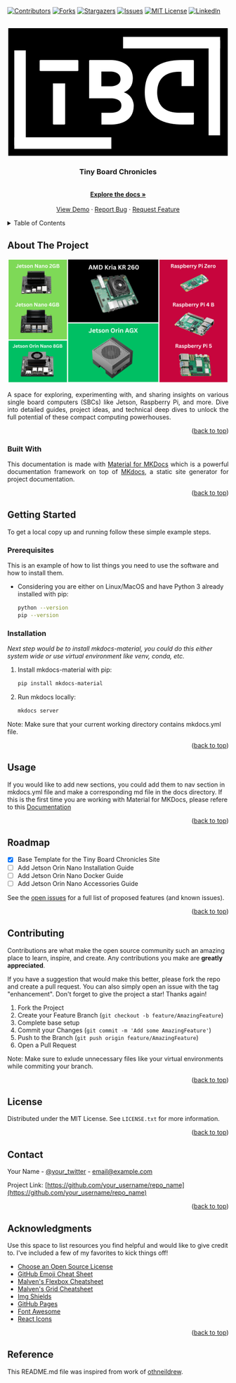 <a name="readme-top"></a>

<!-- PROJECT SHIELDS -->
<!--
*** The README I refered to make this was using  markdown "reference style" links for readability.
*** Reference links are enclosed in brackets [ ] instead of parentheses ( ).
*** See the bottom of this document for the declaration of the reference variables
*** for contributors-url, forks-url, etc. This is an optional, concise syntax you may use.
*** https://www.markdownguide.org/basic-syntax/#reference-style-links
-->
[![Contributors][contributors-shield]][contributors-url]
[![Forks][forks-shield]][forks-url]
[![Stargazers][stars-shield]][stars-url]
[![Issues][issues-shield]][issues-url]
[![MIT License][license-shield]][license-url]
[![LinkedIn][linkedin-shield]][linkedin-url]



<!-- PROJECT LOGO -->
<br />
<div align="center">
  <a href=""https://github.com/trushant05/tiny_board_chronicles>
    <img src="docs/assets/img/logo.png" alt="Logo" width="500">
  </a>

  <h3 align="center">Tiny Board Chronicles</h3>

  <p align="center">
    <br />
    <a href="https://github.com/trushant05/tiny_board_chronicles"><strong>Explore the docs »</strong></a>
    <br />
    <br />
    <a href="https://github.com/trushant05/tiny_board_chronicles">View Demo</a>
    ·
    <a href="https://github.com/trushant05/tiny_board_chronicles/issues">Report Bug</a>
    ·
    <a href="/https://github.com/trushant05/tiny_board_chronicles/issues">Request Feature</a>
  </p>
</div>



<!-- TABLE OF CONTENTS -->
<details>
  <summary>Table of Contents</summary>
  <ol>
    <li>
      <a href="#about-the-project">About The Project</a>
      <ul>
        <li><a href="#built-with">Built With</a></li>
      </ul>
    </li>
    <li>
      <a href="#getting-started">Getting Started</a>
      <ul>
        <li><a href="#prerequisites">Prerequisites</a></li>
        <li><a href="#installation">Installation</a></li>
      </ul>
    </li>
    <li><a href="#usage">Usage</a></li>
    <li><a href="#roadmap">Roadmap</a></li>
    <li><a href="#contributing">Contributing</a></li>
    <li><a href="#license">License</a></li>
    <li><a href="#contact">Contact</a></li>
    <li><a href="#acknowledgments">Acknowledgments</a></li>
  </ol>
</details>



<!-- ABOUT THE PROJECT -->
## About The Project

[![Product Name Screen Shot][product-screenshot]](https://example.com)

<p align="justify"> A space for exploring, experimenting with, and sharing insights on various single board computers (SBCs) like Jetson, Raspberry Pi, and more. Dive into detailed guides, project ideas, and technical deep dives to unlock the full potential of these compact computing powerhouses.</p>

<p align="right">(<a href="#readme-top">back to top</a>)</p>


### Built With

<p align="justify">
This documentation is made with <a href="https://squidfunk.github.io/mkdocs-material/">Material for MKDocs</a> which is a powerful documentation framework on top of <a href="https://www.mkdocs.org/">MKdocs</a>, a static site generator for project documentation.</p>


<p align="right">(<a href="#readme-top">back to top</a>)</p>



<!-- GETTING STARTED -->
## Getting Started

To get a local copy up and running follow these simple example steps.

### Prerequisites

This is an example of how to list things you need to use the software and how to install them.
* Considering you are either on Linux/MacOS and have Python 3 already installed with pip:
  ```sh
  python --version
  pip --version
  ```

### Installation

_Next step would be to install mkdocs-material, you could do this either system wide or use virtual environment like venv, conda, etc._

1. Install mkdocs-material with pip:
   ```sh
   pip install mkdocs-material
   ```
2. Run mkdocs locally:
   ```sh
   mkdocs server
   ```

Note: Make sure that your current working directory contains mkdocs.yml file.

<p align="right">(<a href="#readme-top">back to top</a>)</p>



<!-- USAGE EXAMPLES -->
## Usage

If you would like to add new sections, you could add them to nav section in mkdocs.yml file and make a corresponding md file in the docs directory. If this is the first time you are working with Material for MKDocs, please refere to this [Documentation](https://squidfunk.github.io/mkdocs-material/)

<p align="right">(<a href="#readme-top">back to top</a>)</p>



<!-- ROADMAP -->
## Roadmap

- [x] Base Template for the Tiny Board Chronicles Site
- [ ] Add Jetson Orin Nano Installation Guide
- [ ] Add Jetson Orin Nano Docker Guide
- [ ] Add Jetson Orin Nano Accessories Guide

See the [open issues](https://github.com/trushant05/tiny_board_chronicles/issues) for a full list of proposed features (and known issues).

<p align="right">(<a href="#readme-top">back to top</a>)</p>



<!-- CONTRIBUTING -->
## Contributing

Contributions are what make the open source community such an amazing place to learn, inspire, and create. Any contributions you make are **greatly appreciated**.

If you have a suggestion that would make this better, please fork the repo and create a pull request. You can also simply open an issue with the tag "enhancement".
Don't forget to give the project a star! Thanks again!

1. Fork the Project
2. Create your Feature Branch (`git checkout -b feature/AmazingFeature`)
3. Complete base setup
4. Commit your Changes (`git commit -m 'Add some AmazingFeature'`)
5. Push to the Branch (`git push origin feature/AmazingFeature`)
6. Open a Pull Request

Note: Make sure to exlude unnecessary files like your virtual environments while commiting your branch.

<p align="right">(<a href="#readme-top">back to top</a>)</p>



<!-- LICENSE -->
## License

Distributed under the MIT License. See `LICENSE.txt` for more information.

<p align="right">(<a href="#readme-top">back to top</a>)</p>



<!-- CONTACT -->
## Contact

Your Name - [@your_twitter](https://twitter.com/your_username) - email@example.com

Project Link: [https://github.com/your_username/repo_name](https://github.com/your_username/repo_name)

<p align="right">(<a href="#readme-top">back to top</a>)</p>



<!-- ACKNOWLEDGMENTS -->
## Acknowledgments

Use this space to list resources you find helpful and would like to give credit to. I've included a few of my favorites to kick things off!

* [Choose an Open Source License](https://choosealicense.com)
* [GitHub Emoji Cheat Sheet](https://www.webpagefx.com/tools/emoji-cheat-sheet)
* [Malven's Flexbox Cheatsheet](https://flexbox.malven.co/)
* [Malven's Grid Cheatsheet](https://grid.malven.co/)
* [Img Shields](https://shields.io)
* [GitHub Pages](https://pages.github.com)
* [Font Awesome](https://fontawesome.com)
* [React Icons](https://react-icons.github.io/react-icons/search)

<p align="right">(<a href="#readme-top">back to top</a>)</p>

<!-- MARKDOWN LINKS & IMAGES -->
<!-- https://www.markdownguide.org/basic-syntax/#reference-style-links -->
[contributors-shield]: https://img.shields.io/github/contributors/trushant05/tiny_board_chronicles.svg?style=for-the-badge
[contributors-url]: https://github.com/trushant05/tiny_board_chronicles/graphs/contributors
[forks-shield]: https://img.shields.io/github/forks/trushant05/tiny_board_chronicles.svg?style=for-the-badge
[forks-url]: https://github.com/trushant05/tiny_board_chronicles/forks
[stars-shield]: https://img.shields.io/github/stars/trushant05/tiny_board_chronicles.svg?style=for-the-badge
[stars-url]: https://github.com/trushant05/tiny_board_chronicles/stargazers
[issues-shield]: https://img.shields.io/github/issues/trushant05/tiny_board_chronicles.svg?style=for-the-badge
[issues-url]: https://github.com/trushant05/tiny_board_chronicles/issues
[license-shield]: https://img.shields.io/github/license/trushant05/tiny_board_chronicles.svg?style=for-the-badge
[license-url]: https://github.com/trushant05/tiny_board_chronicles/blob/main/LICENSE.txt
[linkedin-shield]: https://img.shields.io/badge/-LinkedIn-black.svg?style=for-the-badge&logo=linkedin&colorB=555
[linkedin-url]: https://linkedin.com/in/trushant-adeshara/
[product-screenshot]: docs/assets/img/sbcs.png

[C-badge]: https://img.shields.io/badge/C-white?style=flat
[C-url]: https://www.learn-c.org/
[Cpp-badge]: https://img.shields.io/badge/C%2B%2B-white?style=flat&logo=cpp
[Cpp-url]: https://cplusplus.com/
[Python-badge]: https://img.shields.io/badge/Python-white?style=flat&logo=python
[Python-url]: https://www.python.org/
[Matlab-badge]: https://img.shields.io/badge/MATLAB-white?style=flat&logo=MATLAB
[Matlab-url]: https://www.mathworks.com/products/matlab.html
[Js-badge]: https://img.shields.io/badge/Javascript-black?style=flat&logo=javascript
[Js-url]: https://developer.mozilla.org/en-US/docs/Web/JavaScript
[Rust-badge]: https://img.shields.io/badge/Rust-black?style=flat&logo=rust
[Rust-url]: https://www.rust-lang.org/

## Reference
This README.md file was inspired from work of [othneildrew](https://github.com/othneildrew/Best-README-Template).
